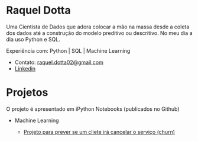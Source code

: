 # Raquel Dotta

Uma Cientista de Dados que adora colocar a mão na massa desde a coleta dos dados até a construção do modelo preditivo ou descritivo. No meu dia a dia uso Python e SQL.

Experiência com: Python | SQL | Machine Learning 

  * Contato: raquel.dotta02@gmail.com 
  * [Linkedin](https://www.linkedin.com/in/raqueldotta/)

# Projetos

 O projeto é apresentado em iPython Notebooks (publicados no Github)

* Machine Learning

  *   [Projeto para prever se um cliete irá cancelar o serviço (churn)](https://github.com/raquelddt/Portflio/blob/main/Case-churn_Raquel%20Dotta.ipynb)
